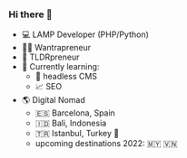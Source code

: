 ### Hi there 👋

<!--
**tldrpreneur/tldrpreneur** is a ✨ _special_ ✨ repository because its `README.md` (this file) appears on your GitHub profile.

Here are some ideas to get you started:

- 🔭 I’m currently working on [foobar](https://foobar.com/)
- 🌱 I’m currently learning CMS, more specifically Gatsby + headless WordPress
- 👯 I’m looking to collaborate on startups as a backend developer + SEO.
- 🤔 I’m looking for help with anything front-end related.
- 💬 Ask me about Laravel, SQL, TDD
- 📫 How to reach me: ...
- 😄 Pronouns: ...
- ⚡ Fun fact: ...
-->

- 💻 LAMP Developer (PHP/Python)
- 🤦‍♂️ Wantrapreneur
- 🚀 TLDRpreneur
- 🌱 Currently learning:
  - 🤖 headless CMS
  - 📈 SEO
- 🌎 Digital Nomad
  - 🇪🇸 Barcelona, Spain
  - 🇮🇩 Bali, Indonesia
  - 🇹🇷 Istanbul, Turkey 📍
  - upcoming destinations 2022: 🇲🇾 🇻🇳
